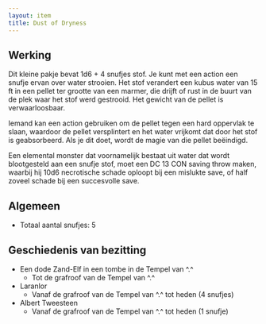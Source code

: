 ```yaml
---
layout: item
title: Dust of Dryness
---
```


## Werking
Dit kleine pakje bevat 1d6 + 4 snufjes stof. Je kunt met een action een snufje ervan over water strooien. Het stof verandert een kubus water van 15 ft in een pellet ter grootte van een marmer, die drijft of rust in de buurt van de plek waar het stof werd gestrooid. Het gewicht van de pellet is verwaarloosbaar.

Iemand kan een action gebruiken om de pellet tegen een hard oppervlak te slaan, waardoor de pellet versplintert en het water vrijkomt dat door het stof is geabsorbeerd. Als je dit doet, wordt de magie van die pellet beëindigd.

Een elemental monster dat voornamelijk bestaat uit water dat wordt blootgesteld aan een snufje stof, moet een DC 13 CON saving throw maken, waarbij hij 10d6 necrotische schade oploopt bij een mislukte save, of half zoveel schade bij een succesvolle save.

## Algemeen
* Totaal aantal snufjes: 5

## Geschiedenis van bezitting
* Een dode Zand-Elf in een tombe in de Tempel van ^.^
  * Tot de grafroof van de Tempel van ^.^
* Laranlor
  * Vanaf de grafroof van de Tempel van ^.^ tot heden (4 snufjes)
* Albert Tweesteen
  * Vanaf de grafroof van de Tempel van ^.^ tot heden (1 snufje)